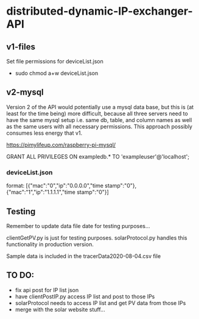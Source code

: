 # distributed-dynamic-IP-exchanger-API

## v1-files

Set file permissions for deviceList.json
* sudo chmod a+w deviceList.json
## v2-mysql

Version 2 of the API would potentially use a mysql data base, but this is (at least for the time being) more difficult, because all three servers need to have the same mysql setup i.e. same db, table, and column names as well as the same users with all necessary permissions. This approach possibly consumes less energy that v1.

https://pimylifeup.com/raspberry-pi-mysql/

GRANT ALL PRIVILEGES ON exampledb.* TO 'exampleuser'@'localhost';

### deviceList.json
format:
[{"mac":"0","ip":"0.0.0.0","time stamp":"0"},
{"mac":"1","ip":"1.1.1.1","time stamp":"0"}]

## Testing
Remember to update data file date for testing purposes...

clientGetPV.py is just for testing purposes. solarProtocol.py handles this functionality in production version.

Sample data is included in the tracerData2020-08-04.csv file


## TO DO:
* fix api post for IP list json
* have clientPostIP.py access IP list and post to those IPs
* solarProtocol needs to access IP list and get PV data from those IPs
* merge with the solar website stuff...